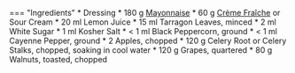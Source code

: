 === "Ingredients"
    * Dressing
        * 180 g [Mayonnaise](../../sauces-seasonings/sauces/mayonnaise/mayonnaise.md)
        * 60 g [Crème Fraîche](../../sauces-seasonings/sauces/creme-fraiche.md) or Sour Cream
        * 20 ml Lemon Juice
        * 15 ml Tarragon Leaves, minced
        * 2 ml White Sugar
        * 1 ml Kosher Salt
        * < 1 ml Black Peppercorn, ground
        * < 1 ml Cayenne Pepper, ground
    * 2 Apples, chopped
    * 120 g Celery Root or Celery Stalks, chopped, soaking in cool water
    * 120 g Grapes, quartered
    * 80 g Walnuts, toasted, chopped

[^1]:
    Mitzewich, John. ["A Waldorf Salad by Any Other Name"](https://foodwishes.blogspot.com/2015/10/a-waldorf-salad-by-any-other-name.html) *Food Wishes.* 29 October 2015.
